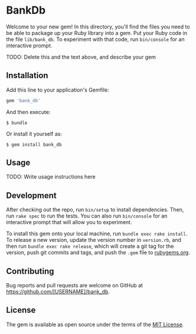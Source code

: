 # BankDb

Welcome to your new gem! In this directory, you'll find the files you need to be able to package up your Ruby library into a gem. Put your Ruby code in the file `lib/bank_db`. To experiment with that code, run `bin/console` for an interactive prompt.

TODO: Delete this and the text above, and describe your gem

## Installation

Add this line to your application's Gemfile:

```ruby
gem 'bank_db'
```

And then execute:

    $ bundle

Or install it yourself as:

    $ gem install bank_db

## Usage

TODO: Write usage instructions here

## Development

After checking out the repo, run `bin/setup` to install dependencies. Then, run `rake spec` to run the tests. You can also run `bin/console` for an interactive prompt that will allow you to experiment.

To install this gem onto your local machine, run `bundle exec rake install`. To release a new version, update the version number in `version.rb`, and then run `bundle exec rake release`, which will create a git tag for the version, push git commits and tags, and push the `.gem` file to [rubygems.org](https://rubygems.org).

## Contributing

Bug reports and pull requests are welcome on GitHub at https://github.com/[USERNAME]/bank_db.


## License

The gem is available as open source under the terms of the [MIT License](http://opensource.org/licenses/MIT).

